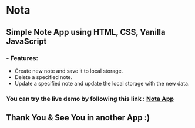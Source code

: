 # Nota
## Simple Note App using HTML, CSS, Vanilla JavaScript

### - Features:
- Create new note and save it to local storage.
- Delete a specified note.
- Update a specified note and update the local storage with the new data.

### You can try the live demo by following this link : <a href="https://az-nota.netlify.app/" target="_blank">Nota App</a>

## Thank You & See You in another App :)